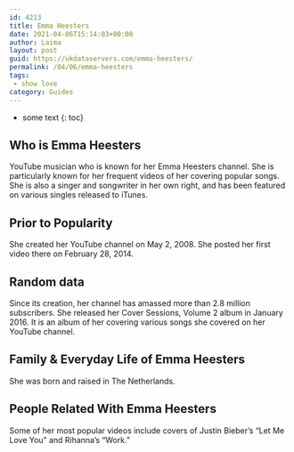 ```yaml
---
id: 4213
title: Emma Heesters
date: 2021-04-06T15:14:03+00:00
author: Laima
layout: post
guid: https://ukdataservers.com/emma-heesters/
permalink: /04/06/emma-heesters
tags:
 - show love
category: Guides
---
```


* some text
{: toc}


## Who is Emma Heesters
                  
                  
                  
YouTube musician who is known for her Emma Heesters channel. She is particularly known for her frequent videos of her covering popular songs. She is also a singer and songwriter in her own right, and has been featured on various singles released to iTunes.
                  
              
            
              
            
                
                
                
## Prior to Popularity
                  
                  
                  
She created her YouTube channel on May 2, 2008. She posted her first video there on February 28, 2014.
                  
              
            
              
            
                
                
                
## Random data
                  
                  
                  
Since its creation, her channel has amassed more than 2.8 million subscribers. She released her Cover Sessions, Volume 2 album in January 2016. It is an album of her covering various songs she covered on her YouTube channel.
                  
              
            
              
            
                
                
                
## Family & Everyday Life of Emma Heesters
                  
                  
                  
She was born and raised in The Netherlands.
                  
              
            
              
            
                
                
                
## People Related With Emma Heesters
                  
                  
                  
Some of her most popular videos include covers of Justin Bieber&#8217;s &#8220;Let Me Love You&#8221; and Rihanna&#8217;s &#8220;Work.&#8221; 
                  
              
            
              
            
                
              
            
              
              
            
            
              
            
          
          
          